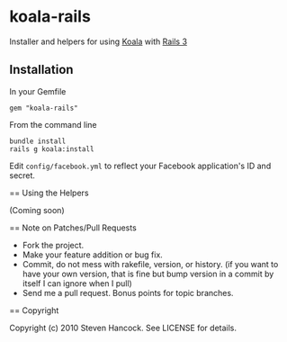 koala-rails
===========

Installer and helpers for using [Koala](http://github.com/arsduo/koala) with [Rails 3](http://github.com/rails/rails)

Installation
------------

In your Gemfile

    gem "koala-rails"

From the command line

    bundle install
    rails g koala:install

Edit `config/facebook.yml` to reflect your Facebook application's ID and secret.

== Using the Helpers

(Coming soon)

== Note on Patches/Pull Requests

* Fork the project.
* Make your feature addition or bug fix.
* Commit, do not mess with rakefile, version, or history.
  (if you want to have your own version, that is fine but bump version in a commit by itself I can ignore when I pull)
* Send me a pull request. Bonus points for topic branches.

== Copyright

Copyright (c) 2010 Steven Hancock. See LICENSE for details.